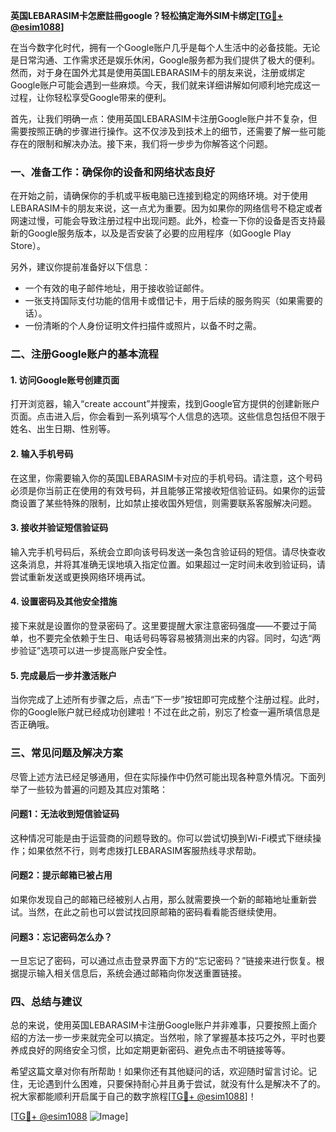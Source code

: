 **英国LEBARASIM卡怎麽註冊google？轻松搞定海外SIM卡绑定[[TG💪+ @esim1088](https://t.me/s/esim1088)]**

在当今数字化时代，拥有一个Google账户几乎是每个人生活中的必备技能。无论是日常沟通、工作需求还是娱乐休闲，Google服务都为我们提供了极大的便利。然而，对于身在国外尤其是使用英国LEBARASIM卡的朋友来说，注册或绑定Google账户可能会遇到一些麻烦。今天，我们就来详细讲解如何顺利地完成这一过程，让你轻松享受Google带来的便利。

首先，让我们明确一点：使用英国LEBARASIM卡注册Google账户并不复杂，但需要按照正确的步骤进行操作。这不仅涉及到技术上的细节，还需要了解一些可能存在的限制和解决办法。接下来，我们将一步步为你解答这个问题。

### **一、准备工作：确保你的设备和网络状态良好**

在开始之前，请确保你的手机或平板电脑已连接到稳定的网络环境。对于使用LEBARASIM卡的朋友来说，这一点尤为重要。因为如果你的网络信号不稳定或者网速过慢，可能会导致注册过程中出现问题。此外，检查一下你的设备是否支持最新的Google服务版本，以及是否安装了必要的应用程序（如Google Play Store）。

另外，建议你提前准备好以下信息：
- 一个有效的电子邮件地址，用于接收验证邮件。
- 一张支持国际支付功能的信用卡或借记卡，用于后续的服务购买（如果需要的话）。
- 一份清晰的个人身份证明文件扫描件或照片，以备不时之需。

### **二、注册Google账户的基本流程**

#### **1. 访问Google账号创建页面**
打开浏览器，输入“create account”并搜索，找到Google官方提供的创建新账户页面。点击进入后，你会看到一系列填写个人信息的选项。这些信息包括但不限于姓名、出生日期、性别等。

#### **2. 输入手机号码**
在这里，你需要输入你的英国LEBARASIM卡对应的手机号码。请注意，这个号码必须是你当前正在使用的有效号码，并且能够正常接收短信验证码。如果你的运营商设置了某些特殊的限制，比如禁止接收国外短信，则需要联系客服解决问题。

#### **3. 接收并验证短信验证码**
输入完手机号码后，系统会立即向该号码发送一条包含验证码的短信。请尽快查收这条消息，并将其准确无误地填入指定位置。如果超过一定时间未收到验证码，请尝试重新发送或更换网络环境再试。

#### **4. 设置密码及其他安全措施**
接下来就是设置你的登录密码了。这里要提醒大家注意密码强度——不要过于简单，也不要完全依赖于生日、电话号码等容易被猜测出来的内容。同时，勾选“两步验证”选项可以进一步提高账户安全性。

#### **5. 完成最后一步并激活账户**
当你完成了上述所有步骤之后，点击“下一步”按钮即可完成整个注册过程。此时，你的Google账户就已经成功创建啦！不过在此之前，别忘了检查一遍所填信息是否正确哦。

### **三、常见问题及解决方案**

尽管上述方法已经足够通用，但在实际操作中仍然可能出现各种意外情况。下面列举了一些较为普遍的问题及其应对策略：

#### **问题1：无法收到短信验证码**
这种情况可能是由于运营商的问题导致的。你可以尝试切换到Wi-Fi模式下继续操作；如果依然不行，则考虑拨打LEBARASIM客服热线寻求帮助。

#### **问题2：提示邮箱已被占用**
如果你发现自己的邮箱已经被别人占用，那么就需要换一个新的邮箱地址重新尝试。当然，在此之前也可以尝试找回原邮箱的密码看看能否继续使用。

#### **问题3：忘记密码怎么办？**
一旦忘记了密码，可以通过点击登录界面下方的“忘记密码？”链接来进行恢复。根据提示输入相关信息后，系统会通过邮箱向你发送重置链接。

### **四、总结与建议**

总的来说，使用英国LEBARASIM卡注册Google账户并非难事，只要按照上面介绍的方法一步一步来就完全可以搞定。当然啦，除了掌握基本技巧之外，平时也要养成良好的网络安全习惯，比如定期更新密码、避免点击不明链接等等。

希望这篇文章对你有所帮助！如果你还有其他疑问的话，欢迎随时留言讨论。记住，无论遇到什么困难，只要保持耐心并且勇于尝试，就没有什么是解决不了的。祝大家都能顺利开启属于自己的数字旅程[[TG💪+ @esim1088](https://t.me/s/esim1088)]！

[[TG💪+ @esim1088](https://t.me/s/esim1088) ![Image](https://i.postimg.cc/4NQfJmqS/Snipaste-2025-05-13-00-14-12.png)]